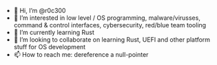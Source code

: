 - 👋 Hi, I’m @r0c300
- 👀 I’m interested in low level / OS programming, malware/virusses, command & control interfaces, cybersecurity, red/blue team tooling
- 🌱 I’m currently learning Rust
- 💞️ I’m looking to collaborate on learning Rust, UEFI and other platform stuff for OS development
- 📫 How to reach me: dereference a null-pointer

<!---
r0c300/r0c300 is a ✨ special ✨ repository because its `README.md` (this file) appears on your GitHub profile.
You can click the Preview link to take a look at your changes.
--->
